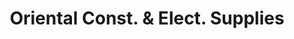---
title: "Oriental Const. & Elect. Supplies"
url: /manila/oriental-const-and-elect-supplies/
shop: hardware
---